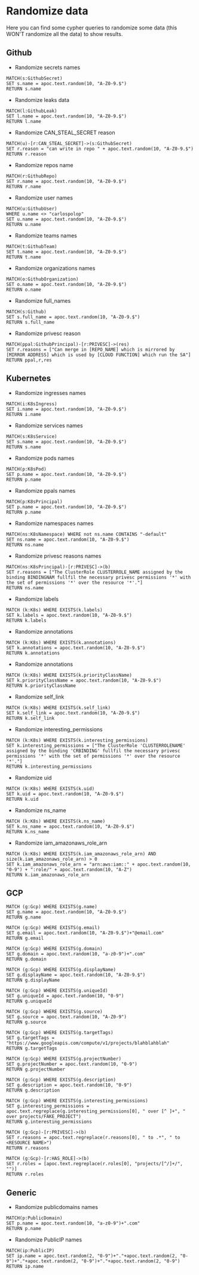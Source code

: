 # Randomize data
Here you can find some cypher queries to randomize some data (this WON'T randomize all the data) to show results.

## Github
- Randomize secrets names
```
MATCH(s:GithubSecret)
SET s.name = apoc.text.random(10, "A-Z0-9.$")
RETURN s.name
```

- Randomize leaks data
```
MATCH(l:GithubLeak)
SET l.name = apoc.text.random(10, "A-Z0-9.$")
RETURN l.name
```

- Randomize CAN_STEAL_SECRET reason
```
MATCH(u)-[r:CAN_STEAL_SECRET]->(s:GithubSecret)
SET r.reason = "can write in repo " + apoc.text.random(10, "A-Z0-9.$")
RETURN r.reason
```

- Randomize repos name
```
MATCH(r:GithubRepo)
SET r.name = apoc.text.random(10, "A-Z0-9.$")
RETURN r.name
```

- Randomize user names
```
MATCH(u:GithubUser)
WHERE u.name <> "carlospolop"
SET u.name = apoc.text.random(10, "A-Z0-9.$")
RETURN u.name
```

- Randomize teams names
```
MATCH(t:GithubTeam)
SET t.name = apoc.text.random(10, "A-Z0-9.$")
RETURN t.name
```

- Randomize organizations names
```
MATCH(o:GithubOrganization)
SET o.name = apoc.text.random(10, "A-Z0-9.$")
RETURN o.name
```

- Randomize full_names
```
MATCH(s:Github)
SET s.full_name = apoc.text.random(10, "A-Z0-9.$")
RETURN s.full_name
```

- Randomize privesc reason
```
MATCH(ppal:GithubPrincipal)-[r:PRIVESC]->(res)
SET r.reasons = ["Can merge in [REPO_NAME] which is mirrored by [MIRROR ADDRESS] which is used by [CLOUD FUNCTION] which run the SA"]
RETURN ppal,r,res
```

## Kubernetes
- Randomize ingresses names
```
MATCH(i:K8sIngress)
SET i.name = apoc.text.random(10, "A-Z0-9.$")
RETURN i.name
```

- Randomize services names
```
MATCH(s:K8sService)
SET s.name = apoc.text.random(10, "A-Z0-9.$")
RETURN s.name
```

- Randomize pods names
```
MATCH(p:K8sPod)
SET p.name = apoc.text.random(10, "A-Z0-9.$")
RETURN p.name
```

- Randomize ppals names
```
MATCH(p:K8sPrincipal)
SET p.name = apoc.text.random(10, "A-Z0-9.$")
RETURN p.name
```

- Randomize namespaces names
```
MATCH(ns:K8sNamespace) WHERE not ns.name CONTAINS "-default"
SET ns.name = apoc.text.random(10, "A-Z0-9.$")
RETURN ns.name
```

- Randomize privesc reasons names
```
MATCH(ns:K8sPrincipal)-[r:PRIVESC]->(b)
SET r.reasons = ["The ClusterRole CLUSTERROLE_NAME assigned by the binding BINDINGNAM fullfil the necessary privesc permissions '*' with the set of permissions '*' over the resource '*'."]
RETURN ns.name
```

- Randomize labels
```
MATCH (k:K8s) WHERE EXISTS(k.labels)
SET k.labels = apoc.text.random(10, "A-Z0-9.$")
RETURN k.labels
```

- Randomize annotations
```
MATCH (k:K8s) WHERE EXISTS(k.annotations)
SET k.annotations = apoc.text.random(10, "A-Z0-9.$")
RETURN k.annotations
```

- Randomize annotations
```
MATCH (k:K8s) WHERE EXISTS(k.priorityClassName)
SET k.priorityClassName = apoc.text.random(10, "A-Z0-9.$")
RETURN k.priorityClassName
```

- Randomize self_link
```
MATCH (k:K8s) WHERE EXISTS(k.self_link)
SET k.self_link = apoc.text.random(10, "A-Z0-9.$")
RETURN k.self_link
```

- Randomize interesting_permissions
```
MATCH (k:K8s) WHERE EXISTS(k.interesting_permissions)
SET k.interesting_permissions = ["The ClusterRole 'CLUSTERROLENAME' assigned by the binding 'CRBINDING' fullfil the necessary privesc permissions '*' with the set of permissions '*' over the resource '*'."]
RETURN k.interesting_permissions
```

- Randomize uid
```
MATCH (k:K8s) WHERE EXISTS(k.uid)
SET k.uid = apoc.text.random(10, "A-Z0-9.$")
RETURN k.uid
```

- Randomize ns_name
```
MATCH (k:K8s) WHERE EXISTS(k.ns_name)
SET k.ns_name = apoc.text.random(10, "A-Z0-9.$")
RETURN k.ns_name
```

- Randomize iam_amazonaws_role_arn
```
MATCH (k:K8s) WHERE EXISTS(k.iam_amazonaws_role_arn) AND size(k.iam_amazonaws_role_arn) > 0
SET k.iam_amazonaws_role_arn = "arn:aws:iam::" + apoc.text.random(10, "0-9") + ":role/" + apoc.text.random(10, "A-Z")
RETURN k.iam_amazonaws_role_arn
```


## GCP
```
MATCH (g:Gcp) WHERE EXISTS(g.name)
SET g.name = apoc.text.random(10, "A-Z0-9.$")
RETURN g.name

MATCH (g:Gcp) WHERE EXISTS(g.email)
SET g.email = apoc.text.random(10, "A-Z0-9.$")+"@email.com"
RETURN g.email

MATCH (g:Gcp) WHERE EXISTS(g.domain)
SET g.domain = apoc.text.random(10, "a-z0-9")+".com"
RETURN g.domain

MATCH (g:Gcp) WHERE EXISTS(g.displayName)
SET g.displayName = apoc.text.random(10, "A-Z0-9.$")
RETURN g.displayName

MATCH (g:Gcp) WHERE EXISTS(g.uniqueId)
SET g.uniqueId = apoc.text.random(10, "0-9")
RETURN g.uniqueId

MATCH (g:Gcp) WHERE EXISTS(g.source)
SET g.source = apoc.text.random(10, "A-Z0-9")
RETURN g.source

MATCH (g:Gcp) WHERE EXISTS(g.targetTags)
SET g.targetTags = "https://www.googleapis.com/compute/v1/projects/blahblahblah"
RETURN g.targetTags

MATCH (g:Gcp) WHERE EXISTS(g.projectNumber)
SET g.projectNumber = apoc.text.random(10, "0-9")
RETURN g.projectNumber

MATCH (g:Gcp) WHERE EXISTS(g.description)
SET g.description = apoc.text.random(10, "0-9")
RETURN g.description

MATCH (g:Gcp) WHERE EXISTS(g.interesting_permissions)
SET g.interesting_permissions = apoc.text.regreplace(g.interesting_permissions[0], " over [^ ]+", " over projects/FAKE_PROJECT")
RETURN g.interesting_permissions

MATCH (g:Gcp)-[r:PRIVESC]->(b)
SET r.reasons = apoc.text.regreplace(r.reasons[0], " to .*", " to <RESOURCE NAME>")
RETURN r.reasons

MATCH (g:Gcp)-[r:HAS_ROLE]->(b)
SET r.roles = [apoc.text.regreplace(r.roles[0], "projects/[^/]+/", "")]
RETURN r.roles
```


## Generic

- Randomize publicdomains names
```
MATCH(p:PublicDomain)
SET p.name = apoc.text.random(10, "a-z0-9")+".com"
RETURN p.name
```

- Randomize PublicIP names
```
MATCH(ip:PublicIP)
SET ip.name = apoc.text.random(2, "0-9")+"."+apoc.text.random(2, "0-9")+"."+apoc.text.random(2, "0-9")+"."+apoc.text.random(2, "0-9")
RETURN ip.name
```
